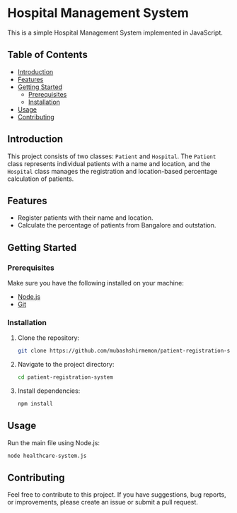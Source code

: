 # Hospital Management System

This is a simple Hospital Management System implemented in JavaScript.

## Table of Contents

- [Introduction](#introduction)
- [Features](#features)
- [Getting Started](#getting-started)
  - [Prerequisites](#prerequisites)
  - [Installation](#installation)
- [Usage](#usage)
- [Contributing](#contributing)

## Introduction

This project consists of two classes: `Patient` and `Hospital`. The `Patient` class represents individual patients with a name and location, and the `Hospital` class manages the registration and location-based percentage calculation of patients.

## Features

- Register patients with their name and location.
- Calculate the percentage of patients from Bangalore and outstation.

## Getting Started

### Prerequisites

Make sure you have the following installed on your machine:

- [Node.js](https://nodejs.org/)
- [Git](https://git-scm.com/)

### Installation

1. Clone the repository:

   ```bash
   git clone https://github.com/mubashshirmemon/patient-registration-system.git
   ```

2. Navigate to the project directory:

   ```bash
   cd patient-registration-system
   ```

3. Install dependencies:

   ```bash
   npm install
   ```

## Usage

Run the main file using Node.js:

```bash
node healthcare-system.js
```

## Contributing

Feel free to contribute to this project. If you have suggestions, bug reports, or improvements, please create an issue or submit a pull request.
